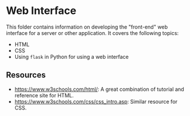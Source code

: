 # Web Interface
This folder contains information on developing the "front-end" web interface
for a server or other application.  It covers the following topics:
* HTML
* CSS
* Using `flask` in Python for using a web interface

## Resources
* <https://www.w3schools.com/html/>:  A great combination of tutorial and 
reference site for HTML.
* <https://www.w3schools.com/css/css_intro.asp>:  Similar resource for CSS.  